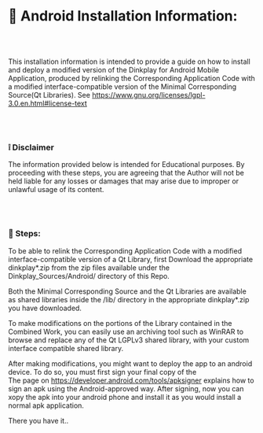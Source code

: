 
# :iphone: Android Installation Information:

<br />
<br />


This installation information is intended to provide a guide on how to install and deploy a modified version of the Dinkplay for Android Mobile Application, produced by relinking the Corresponding Application Code with a modified interface-compatible version of the Minimal Corresponding Source(Qt Libraries).
See https://www.gnu.org/licenses/lgpl-3.0.en.html#license-text

<br />
<br />

### :grey_exclamation: Disclaimer
The information provided below is intended for Educational purposes.
By proceeding with these steps, you are agreeing that the Author will not be held liable for any losses or damages that may arise due to improper or unlawful usage of its content. 

<br />
<br />

### :feet: Steps:

To be able to relink the Corresponding Application Code with a modified interface-compatible version of a Qt Library, first Download the appropriate dinkplay*.zip from the zip files available under the Dinkplay_Sources/Android/ directory of this Repo.<br />

Both the Minimal Corresponding Source and the Qt Libraries are available as shared libraries inside the /lib/ directory in the appropriate dinkplay*.zip you have downloaded. <br />

To make modifications on the portions of the Library contained in the Combined Work, you can easily use an archiving tool such as WinRAR to browse and replace any of the Qt LGPLv3 shared library, with your custom interface compatible shared library.
<br />

After making modifications, you might want to deploy the app to an android device. To do so, you must first sign your final copy of the  
The page on https://developer.android.com/tools/apksigner explains how to sign an apk using the Android-approved way.
After signing, now you can xopy the apk into your android phone and install it as you would install a normal apk application.
<br />


There you have it..



